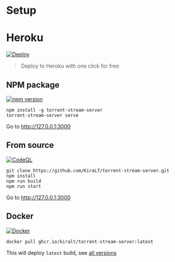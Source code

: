 # Setup

# Heroku

[![Deploy](https://www.herokucdn.com/deploy/button.svg)](https://heroku.com/deploy?template=https://github.com/KiraLT/torrent-stream-server)

> Deploy to Heroku with one click for free

## NPM package

[![npm version](https://badge.fury.io/js/torrent-stream-server.svg)](https://www.npmjs.com/package/torrent-stream-server)

```shell
npm install -g torrent-stream-server
torrent-stream-server serve
```

Go to http://127.0.0.1:3000

## From source

[![CodeQL](https://github.com/KiraLT/torrent-stream-server/workflows/CodeQL/badge.svg?branch=master)](https://github.com/KiraLT/torrent-stream-server)

```shell
git clone https://github.com/KiraLT/torrent-stream-server.git
npm install
npm run build
npm run start
```

Go to http://127.0.0.1:3000

## Docker

[![Docker](https://github.com/KiraLT/torrent-stream-server/workflows/Docker/badge.svg?branch=master)](https://github.com/users/KiraLT/packages/container/package/torrent-stream-server)

```shell
docker pull ghcr.io/kiralt/torrent-stream-server:latest
```

This will deploy `latest` build, see [all versions](https://github.com/users/KiraLT/packages/container/torrent-stream-server/versions)
